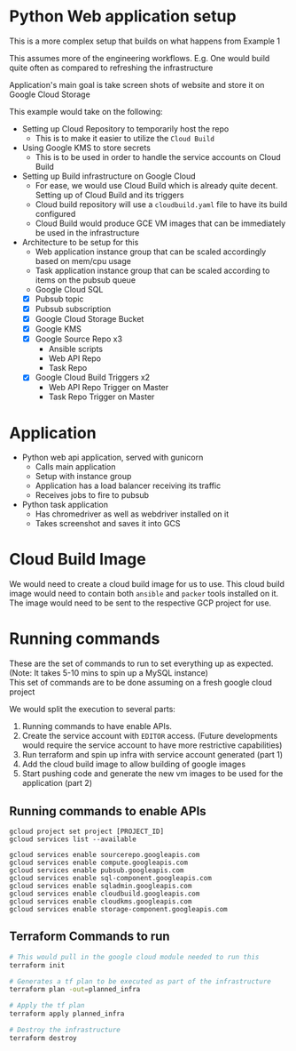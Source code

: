 # Python Web application setup

This is a more complex setup that builds on what happens from Example 1

This assumes more of the engineering workflows. E.g. One would build quite often as compared to refreshing the infrastructure

Application's main goal is take screen shots of website and store it on Google Cloud Storage

This example would take on the following:

- Setting up Cloud Repository to temporarily host the repo
  - This is to make it easier to utilize the `Cloud Build`
- Using Google KMS to store secrets
  - This is to be used in order to handle the service accounts on Cloud Build
- Setting up Build infrastructure on Google Cloud
  - For ease, we would use Cloud Build which is already quite decent. Setting up of Cloud Build and its triggers
  - Cloud build repository will use a `cloudbuild.yaml` file to have its build configured
  - Cloud Build would produce GCE VM images that can be immediately be used in the infrastructure
- Architecture to be setup for this
  - Web application instance group that can be scaled accordingly based on mem/cpu usage
  - Task application instance group that can be scaled according to items on the pubsub queue
  - Google Cloud SQL
  - [x] Pubsub topic
  - [x] Pubsub subscription
  - [x] Google Cloud Storage Bucket
  - [x] Google KMS
  - [x] Google Source Repo x3
    - Ansible scripts
    - Web API Repo
    - Task Repo
  - [x] Google Cloud Build Triggers x2
    - Web API Repo Trigger on Master
    - Task Repo Trigger on Master

# Application

- Python web api application, served with gunicorn
  - Calls main application
  - Setup with instance group
  - Application has a load balancer receiving its traffic
  - Receives jobs to fire to pubsub
- Python task application
  - Has chromedriver as well as webdriver installed on it
  - Takes screenshot and saves it into GCS

# Cloud Build Image

We would need to create a cloud build image for us to use. This cloud build image would need to contain both `ansible` and `packer` tools installed on it. The image would need to be sent to the respective GCP project for use.

# Running commands

These are the set of commands to run to set everything up as expected.  
(Note: It takes 5-10 mins to spin up a MySQL instance)  
This set of commands are to be done assuming on a fresh google cloud project

We would split the execution to several parts:

1. Running commands to have enable APIs.
2. Create the service account with `EDITOR` access. (Future developments would require the service account to have more restrictive capabilities)
3. Run terraform and spin up infra with service account generated (part 1)
4. Add the cloud build image to allow building of google images
5. Start pushing code and generate the new vm images to be used for the application (part 2)

## Running commands to enable APIs

```
gcloud project set project [PROJECT_ID]
gcloud services list --available

gcloud services enable sourcerepo.googleapis.com
gcloud services enable compute.googleapis.com
gcloud services enable pubsub.googleapis.com
gcloud services enable sql-component.googleapis.com
gcloud services enable sqladmin.googleapis.com
gcloud services enable cloudbuild.googleapis.com
gcloud services enable cloudkms.googleapis.com
gcloud services enable storage-component.googleapis.com
```

## Terraform Commands to run

```bash
# This would pull in the google cloud module needed to run this
terraform init

# Generates a tf plan to be executed as part of the infrastructure
terraform plan -out=planned_infra

# Apply the tf plan
terraform apply planned_infra

# Destroy the infrastructure
terraform destroy
```
